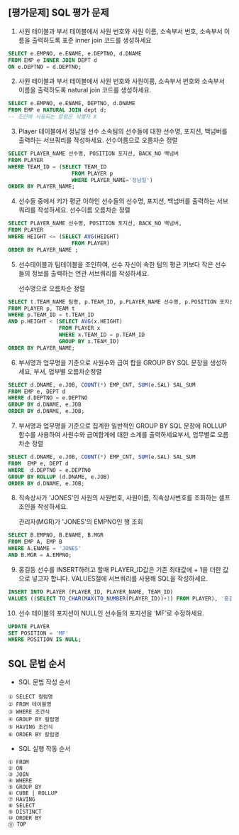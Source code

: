 ## [평가문제] SQL 평가 문제

1. 사원 테이블과 부서 테이블에서 사원 번호와 사원 이름, 소속부서 번호, 소속부서 이름을 출력하도록 표준 inner join 코드를 생성하세요

```sql
SELECT e.EMPNO, e.ENAME, e.DEPTNO, d.DNAME 
FROM EMP e INNER JOIN DEPT d
ON e.DEPTNO = d.DEPTNO;
```

2. 사원 테이블과 부서 테이블에서 사원 번호와 사원이름, 소속부서 번호와 소속부서 이름을 출력하도록 natural join 코드를 생성하세요.

```sql
SELECT e.EMPNO, e.ENAME, DEPTNO, d.DNAME 
FROM EMP e NATURAL JOIN dept d;
-- 조인에 사용되는 칼럼은 식별자 X
```

3. Player 테이블에서 정남일 선수 소속팀의 선수들에 대한 선수명, 포지션, 백넘버를 출력하는 서브쿼리를 작성하세요. 선수이름으로 오름차순 정렬

```sql
SELECT PLAYER_NAME 선수명, POSITION 포지션, BACK_NO 백넘버
FROM PLAYER
WHERE TEAM_ID = (SELECT TEAM_ID
					FROM PLAYER p
					WHERE PLAYER_NAME='정남일')
ORDER BY PLAYER_NAME;
```

4. 선수들 중에서 키가 평균 이하인 선수들의 선수명, 포지션, 백넘버를 출력하는 서브쿼리를 작성하세요. 선수이름 오름차순 정렬

```sql
SELECT PLAYER_NAME 선수명, POSITION 포지션, BACK_NO 백넘버,
FROM PLAYER 
WHERE HEIGHT <= (SELECT AVG(HEIGHT)
					FROM PLAYER)
ORDER BY PLAYER_NAME ;
```

5. 선수테이블과 팀테이블을 조인하여, 선수 자신이 속한 팀의 평균 키보다 작은 선수들의 정보를 출력하는 연관 서브쿼리를 작성하세요.

   선수명으로 오름차순 정렬

```sql
SELECT t.TEAM_NAME 팀명, p.TEAM_ID, p.PLAYER_NAME 선수명, p.POSITION 포지션, p.BACK_NO 백넘버, p.HEIGHT 키
FROM PLAYER p, TEAM t
WHERE p.TEAM_ID = t.TEAM_ID 
AND p.HEIGHT < (SELECT AVG(x.HEIGHT) 
				FROM PLAYER x 
				WHERE x.TEAM_ID = p.TEAM_ID
				GROUP BY x.TEAM_ID) 
ORDER BY PLAYER_NAME;
```

6. 부서명과 업무명을 기준으로 사원수와 급여 합을 GROUP BY SQL 문장을 생성하세요, 부서, 업부별 오름차순정렬

```sql
SELECT d.DNAME, e.JOB, COUNT(*) EMP_CNT, SUM(e.SAL) SAL_SUM
FROM EMP e, DEPT d 
WHERE d.DEPTNO = e.DEPTNO 
GROUP BY d.DNAME, e.JOB
ORDER BY d.DNAME, e.JOB;
```

7. 부서명과 업무명을 기준으로 집계한 일반적인 GROUP BY SQL 문장에 ROLLUP 함수를 사용하여 사원수와 급여합계에 대한 소계를 출력하세요부서, 업무별로 오름차순 정렬

```sql
SELECT d.DNAME, e.JOB, COUNT(*) EMP_CNT, SUM(e.SAL) SAL_SUM
FROM  EMP e, DEPT d
WHERE  d.DEPTNO = e.DEPTNO
GROUP BY ROLLUP (d.DNAME, e.JOB)
ORDER BY d.DNAME, e.JOB;
```

8. 직속상사가  'JONES'인 사원의 사원번호, 사원이름, 직속상사번호를 조회하는 셀프조인을 작성하세요.

   관리자(MGR)가 'JONES'의 EMPNO인 행 조회

```sql
SELECT B.EMPNO, B.ENAME, B.MGR
FROM EMP A, EMP B
WHERE A.ENAME = 'JONES'
AND B.MGR = A.EMPNO;
```

9. 홍길동 선수를 INSERT하려고 할때 PLAYER_ID값은 기존 최대값에 + 1을 더한 값으로 넣고자 합니다. VALUES절에 서브쿼리를 사용해 SQL을 작성하세요.

```sql
INSERT INTO PLAYER (PLAYER_ID, PLAYER_NAME, TEAM_ID)
VALUES ((SELECT TO_CHAR(MAX(TO_NUMBER(PLAYER_ID))+1) FROM PLAYER), '홍길동', 'K06');
```

10. 선수 테이블의 포지션이 NULL인 선수들의 포지션을 ‘MF’로 수정하세요.

```sql
UPDATE PLAYER 
SET POSITION = 'MF'
WHERE POSITION IS NULL;
```



## SQL 문법 순서

- SQL 문법 작성 순서

```
① SELECT 컬럼명
② FROM 테이블명
③ WHERE 조건식
④ GROUP BY 컬럼명
⑤ HAVING 조건식
⑥ ORDER BY 칼럼명
```

- SQL 실행 작동 순서

```
① FROM
② ON
③ JOIN
④ WHERE
⑤ GROUP BY
⑥ CUBE | ROLLUP
⑦ HAVING
⑧ SELECT 
⑨ DISTINCT
⑩ ORDER BY
⑪ TOP
```



